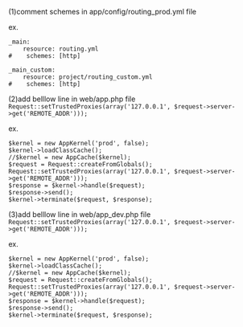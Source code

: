 (1)comment schemes in app/config/routing_prod.yml file

ex. 
```
_main:
    resource: routing.yml
#    schemes: [http]

_main_custom:
    resource: project/routing_custom.yml
#    schemes: [http]
```
(2)add belllow line in web/app.php file 
`
Request::setTrustedProxies(array('127.0.0.1', $request->server->get('REMOTE_ADDR')));
`

ex.

```
$kernel = new AppKernel('prod', false);
$kernel->loadClassCache();
//$kernel = new AppCache($kernel);
$request = Request::createFromGlobals();
Request::setTrustedProxies(array('127.0.0.1', $request->server->get('REMOTE_ADDR')));
$response = $kernel->handle($request);
$response->send();
$kernel->terminate($request, $response);
```
(3)add belllow line in web/app_dev.php file
`
Request::setTrustedProxies(array('127.0.0.1', $request->server->get('REMOTE_ADDR')));
`

ex.

```
$kernel = new AppKernel('prod', false);
$kernel->loadClassCache();
//$kernel = new AppCache($kernel);
$request = Request::createFromGlobals();
Request::setTrustedProxies(array('127.0.0.1', $request->server->get('REMOTE_ADDR')));
$response = $kernel->handle($request);
$response->send();
$kernel->terminate($request, $response);
```
